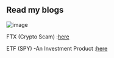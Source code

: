 ## Read my blogs 
![image](https://github.com/ParthDave111/ParthDave111.github.io/assets/123885634/2647e5c0-6e4c-49b2-a169-8e057137275a)


FTX (Crypto Scam) :[here](https://medium.com/@parth.dave.ca/deciphering-the-ftx-scam-776d68ba90d6)


ETF (SPY) -An Investment Product :[here](https://medium.com/@parth.dave.ca/etf-an-investment-product-overview-2f021acdbce1)
